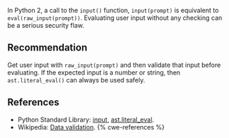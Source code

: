 In Python 2, a call to the `input()` function, `input(prompt)` is equivalent to `eval(raw_input(prompt))`. Evaluating user input without any checking can be a serious security flaw.


## Recommendation
Get user input with `raw_input(prompt)` and then validate that input before evaluating. If the expected input is a number or string, then `ast.literal_eval()` can always be used safely.


## References
* Python Standard Library: [input](http://docs.python.org/2/library/functions.html#input), [ast.literal_eval](http://docs.python.org/2/library/ast.html#ast.literal_eval).
* Wikipedia: [Data validation](http://en.wikipedia.org/wiki/Data_validation).
{% cwe-references %}
